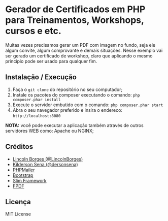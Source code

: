 # Gerador de Certificados em PHP para Treinamentos, Workshops, cursos e etc.

Muitas vezes precisamos gerar um PDF com imagem no fundo, seja ele algum convite, algum comprovante e demais situações. Nesse exemplo vai ser gerado um certificado de workshop, claro que aplicando o mesmo principio pode ser usado para qualquer fim.

## Instalação / Execução

1. Faça o `git clone` do repositório no seu computador;
2. Instale os pacotes do composer executando o comando: `php composer.phar install`
3. Execute o servidor embutido com o comando: `php composer.phar start`
4. Abra o seu navegador preferido e insira o endereco: `http://localhost:8080`

**NOTA:** você pode executar a aplicação também através de outros servidores WEB como: Apache ou NGINX;

## Créditos

* <a href="http://www.lnborges.com.br/" target="_blank">Lincoln Borges (@LincolnBorges)</a>
* <a href="http://www.yiiacademy.com.br/" target="_blank">Kilderson Sena (@dersonsena)</a>
* <a href="https://github.com/PHPMailer/PHPMailer" target="_blank">PHPMailer</a>
* <a href="http://getbootstrap.com/" target="_blank">Bootstrap</a>
* <a href="https://www.slimframework.com/" target="_blank">Slim Framework</a>
* <a href="http://www.fpdf.org/" target="_blank">FPDF</a>

## Licença

 MIT License